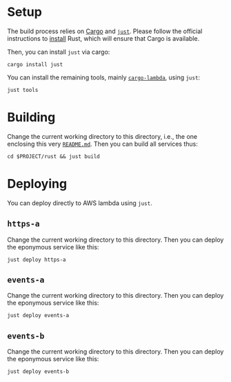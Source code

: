 # Setup

The build process relies on [Cargo](https://github.com/rust-lang/cargo) and
[`just`](https://github.com/casey/just). Please follow the official instructions
to [install](https://www.rust-lang.org/tools/install) Rust, which will ensure
that Cargo is available.

Then, you can install `just` via cargo:

```shell
cargo install just
```

You can install the remaining tools, mainly [`cargo-lambda`](https://github.com/cargo-lambda/cargo-lambda), using `just`:

```shell
just tools
```

# Building

Change the current working directory to this directory, i.e., the one enclosing
this very [`README.md`](./README.md). Then you can build all services thus:

```shell
cd $PROJECT/rust && just build
```

# Deploying

You can deploy directly to AWS lambda using `just`.

## `https-a`

Change the current working directory to this directory. Then you can deploy the
eponymous service like this:


```shell
just deploy https-a
```

## `events-a`

Change the current working directory to this directory. Then you can deploy the
eponymous service like this:


```shell
just deploy events-a
```

## `events-b`

Change the current working directory to this directory. Then you can deploy the
eponymous service like this:


```shell
just deploy events-b
```
